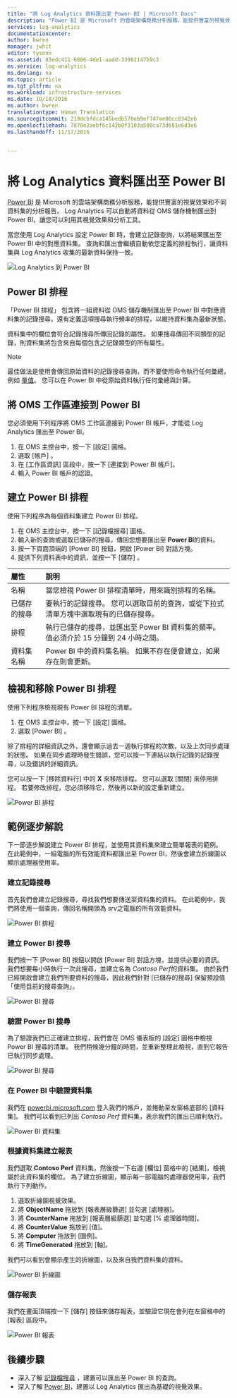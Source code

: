 ```yaml
---
title: "將 Log Analytics 資料匯出至 Power BI | Microsoft Docs"
description: "Power BI 是 Microsoft 的雲端架構商務分析服務，能提供豐富的視覺效果和不同資料集的分析報告。  Log Analytics 可以持續將資料從 OMS 儲存機制匯出到 Power BI，讓您可以利用其視覺效果和分析工具。  本文說明如何在 Log Analytics 中設定查詢，自動定期匯出至 Power BI。"
services: log-analytics
documentationcenter: 
author: bwren
manager: jwhit
editor: tysonn
ms.assetid: 83edc411-6886-4de1-aadd-33982147b9c3
ms.service: log-analytics
ms.devlang: na
ms.topic: article
ms.tgt_pltfrm: na
ms.workload: infrastructure-services
ms.date: 10/18/2016
ms.author: bwren
translationtype: Human Translation
ms.sourcegitcommit: 219dcbfdca145bedb570eb9ef747ee00cc0342eb
ms.openlocfilehash: 7870e2aebf6c142b0f3103a500ca73d691e6d3e6
ms.lasthandoff: 11/17/2016


---
```

# <a name="export-log-analytics-data-to-power-bi"></a>將 Log Analytics 資料匯出至 Power BI
[Power BI](https://powerbi.microsoft.com/documentation/powerbi-service-get-started/) 是 Microsoft 的雲端架構商務分析服務，能提供豐富的視覺效果和不同資料集的分析報告。  Log Analytics 可以自動將資料從 OMS 儲存機制匯出到 Power BI，讓您可以利用其視覺效果和分析工具。

當您使用 Log Analytics 設定 Power BI 時，會建立記錄查詢，以將結果匯出至 Power BI 中的對應資料集。  查詢和匯出會繼續自動依您定義的排程執行，讓資料集與 Log Analytics 收集的最新資料保持一致。

![Log Analytics 到 Power BI](media/log-analytics-powerbi/overview.png)

## <a name="power-bi-schedules"></a>Power BI 排程
「Power BI 排程」  包含將一組資料從 OMS 儲存機制匯出至 Power BI 中對應資料集的記錄搜尋，還有定義這項搜尋執行頻率的排程，以維持資料集為最新狀態。

資料集中的欄位會符合記錄搜尋所傳回記錄的屬性。  如果搜尋傳回不同類型的記錄，則資料集將包含來自每個包含之記錄類型的所有屬性。  

> [!NOTE]
> 最佳做法是使用會傳回原始資料的記錄搜尋查詢，而不要使用命令執行任何彙總，例如 [量值](log-analytics-search-reference.md#measure)。  您可以在 Power BI 中從原始資料執行任何彙總與計算。
> 
> 

## <a name="connecting-oms-workspace-to-power-bi"></a>將 OMS 工作區連接到 Power BI
您必須使用下列程序將 OMS 工作區連接到 Power BI 帳戶，才能從 Log Analytics 匯出至 Power BI。  

1. 在 OMS 主控台中，按一下 [設定]  圖格。
2. 選取 [帳戶] 。
3. 在 [工作區資訊] 區段中，按一下 [連接到 Power BI 帳戶]。
4. 輸入 Power BI 帳戶的認證。

## <a name="create-a-power-bi-schedule"></a>建立 Power BI 排程
使用下列程序為每個資料集建立 Power BI 排程。

1. 在 OMS 主控台中，按一下 [記錄檔搜尋]  圖格。
2. 輸入新的查詢或選取已儲存的搜尋，傳回您想要匯出至 **Power BI**的資料。  
3. 按一下頁面頂端的 [Power BI] 按鈕，開啟 [Power BI] 對話方塊。
4. 提供下列資料表中的資訊，並按一下 [儲存] 。

| 屬性 | 說明 |
|:--- |:--- |
| 名稱 |當您檢視 Power BI 排程清單時，用來識別排程的名稱。 |
| 已儲存的搜尋 |要執行的記錄搜尋。  您可以選取目前的查詢，或從下拉式清單方塊中選取現有的已儲存搜尋。 |
| 排程 |執行已儲存的搜尋，並匯出至 Power BI 資料集的頻率。  值必須介於 15 分鐘到 24 小時之間。 |
| 資料集名稱 |Power BI 中的資料集名稱。  如果不存在便會建立，如果存在則會更新。 |

## <a name="viewing-and-removing-power-bi-schedules"></a>檢視和移除 Power BI 排程
使用下列程序檢視現有 Power BI 排程的清單。

1. 在 OMS 主控台中，按一下 [設定]  圖格。
2. 選取 [Power BI] 。

除了排程的詳細資訊之外，還會顯示過去一週執行排程的次數，以及上次同步處理的狀態。  如果在同步處理時發生錯誤，您可以按一下連結以執行記錄的記錄搜尋，以及錯誤的詳細資訊。

您可以按一下 [移除資料行] 中的 **X** 來移除排程。  您可以選取 [關閉] 來停用排程。  若要修改排程，您必須移除它，然後再以新的設定重新建立。

![Power BI 排程](media/log-analytics-powerbi/schedules.png)

## <a name="sample-walkthrough"></a>範例逐步解說
下一節逐步解說建立 Power BI 排程，並使用其資料集來建立簡單報表的範例。  在此範例中，一組電腦的所有效能資料都匯出至 Power BI，然後會建立折線圖以顯示處理器使用率。

### <a name="create-log-search"></a>建立記錄搜尋
首先我們會建立記錄搜尋，尋找我們想要傳送至資料集的資料。  在此範例中，我們將使用一個查詢，傳回名稱開頭為 *srv*之電腦的所有效能資料。  

![Power BI 排程](media/log-analytics-powerbi/walkthrough-query.png)

### <a name="create-power-bi-search"></a>建立 Power BI 搜尋
我們按一下 [Power BI]  按鈕以開啟 [Power BI] 對話方塊，並提供必要的資訊。  我們想要每小時執行一次此搜尋，並建立名為 *Contoso Perf*的資料集。  由於我們已經開啟會建立我們所要資料的搜尋，因此我們針對 [已儲存的搜尋] 保留預設值「使用目前的搜尋查詢」。

![Power BI 搜尋](media/log-analytics-powerbi/walkthrough-schedule.png)

### <a name="verify-power-bi-search"></a>驗證 Power BI 搜尋
為了驗證我們已正確建立排程，我們會在 OMS 儀表板的 [設定]  圖格中檢視 Power BI 搜尋的清單。  我們稍候幾分鐘的時間，並重新整理此檢視，直到它報告已執行同步處理。

![Power BI 搜尋](media/log-analytics-powerbi/walkthrough-schedules.png)

### <a name="verify-the-dataset-in-power-bi"></a>在 Power BI 中驗證資料集
我們在 [powerbi.microsoft.com](http://powerbi.microsoft.com/) 登入我們的帳戶，並捲動至左窗格底部的 [資料集]。  我們可以看到已列出 *Contoso Perf* 資料集，表示我們的匯出已順利執行。

![Power BI 資料集](media/log-analytics-powerbi/walkthrough-datasets.png)

### <a name="create-report-based-on-dataset"></a>根據資料集建立報表
我們選取 **Contoso Perf** 資料集，然後按一下右邉 [欄位] 窗格中的 [結果]，檢視屬於此資料集的欄位。  為了建立折線圖，顯示每一部電腦的處理器使用率，我們執行下列動作。

1. 選取折線圖視覺效果。
2. 將 **ObjectName** 拖放到 [報表層級篩選] 並勾選 [處理器]。
3. 將 **CounterName** 拖放到 [報表層級篩選] 並勾選 [% 處理器時間]。
4. 將 **CounterValue** 拖放到 [值]。
5. 將 **Computer** 拖放到 [圖例]。
6. 將 **TimeGenerated** 拖放到 [軸]。

我們可以看到會顯示產生的折線圖，以及來自我們資料集的資料。

![Power BI 折線圖](media/log-analytics-powerbi/walkthrough-linegraph.png)

### <a name="save-the-report"></a>儲存報表
我們在畫面頂端按一下 [儲存] 按鈕來儲存報表，並驗證它現在會列在左窗格中的 [報表] 區段中。

![Power BI 報表](media/log-analytics-powerbi/walkthrough-report.png)

## <a name="next-steps"></a>後續步驟
* 深入了解 [記錄檔搜尋](log-analytics-log-searches.md) ，建置可以匯出至 Power BI 的查詢。
* 深入了解 [Power BI](http://powerbi.microsoft.com)，建置以 Log Analytics 匯出為基礎的視覺效果。


